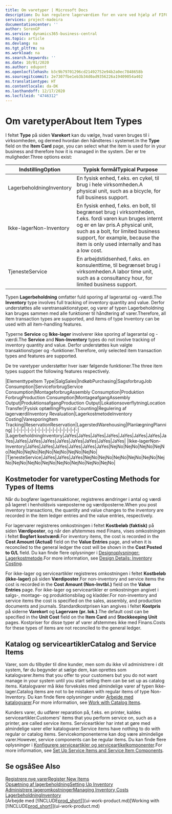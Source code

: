 ```yaml
---
title: Om varetyper | Microsoft Docs
description: Du kan regulere lagerværdien for en vare ved hjælp af FIFO eller gennemsnitlige kostmetoder, f.eks., når varepriser ændres af andre årsager end transaktioner.
services: project-madeira
documentationcenter: ''
author: SorenGP
ms.service: dynamics365-business-central
ms.topic: article
ms.devlang: na
ms.tgt_pltfrm: na
ms.workload: na
ms.search.keywords: ''
ms.date: 10/01/2020
ms.author: edupont
ms.openlocfilehash: b3c9b79701296cd21492752e94b2a0ec7848658b
ms.sourcegitcommit: 2e7307fbe1eb3b34d0ad9356226a19409054a402
ms.translationtype: HT
ms.contentlocale: da-DK
ms.lasthandoff: 12/17/2020
ms.locfileid: "4746312"
---
```

# <a name="about-item-types"></a><span data-ttu-id="b355d-103">Om varetyper</span><span class="sxs-lookup"><span data-stu-id="b355d-103">About Item Types</span></span>
<span data-ttu-id="b355d-104">I feltet **Type** på siden **Varekort** kan du vælge, hvad varen bruges til i virksomheden, og dermed hvordan den håndteres i systemet.</span><span class="sxs-lookup"><span data-stu-id="b355d-104">In the **Type** field on the **Item Card** page, you can select what the item is used for in your business and therefore how it is managed in the system.</span></span> <span data-ttu-id="b355d-105">Der er tre muligheder:</span><span class="sxs-lookup"><span data-stu-id="b355d-105">Three options exist:</span></span>

|<span data-ttu-id="b355d-106">Indstilling</span><span class="sxs-lookup"><span data-stu-id="b355d-106">Option</span></span>|<span data-ttu-id="b355d-107">Typisk formål</span><span class="sxs-lookup"><span data-stu-id="b355d-107">Typical Purpose</span></span>|
|------|-----------|
|<span data-ttu-id="b355d-108">Lagerbeholdning</span><span class="sxs-lookup"><span data-stu-id="b355d-108">Inventory</span></span>|<span data-ttu-id="b355d-109">En fysisk enhed, f.eks. en cykel, til brug i hele virksomheden.</span><span class="sxs-lookup"><span data-stu-id="b355d-109">A physical unit, such as a bicycle, for full business support.</span></span>|
|<span data-ttu-id="b355d-110">Ikke-lager</span><span class="sxs-lookup"><span data-stu-id="b355d-110">Non-Inventory</span></span>|<span data-ttu-id="b355d-111">En fysisk enhed, f.eks. en bolt, til begrænset brug i virksomheden, f.eks. fordi varen kun bruges internt og er en lav pris.</span><span class="sxs-lookup"><span data-stu-id="b355d-111">A physical unit, such as a bolt, for limited business support, for example, because the item is only used internally and has a low cost.</span></span>|
|<span data-ttu-id="b355d-112">Tjeneste</span><span class="sxs-lookup"><span data-stu-id="b355d-112">Service</span></span>|<span data-ttu-id="b355d-113">En arbejdstidsenhed, f.eks. en konsulenttime, til begrænset brug i virksomheden.</span><span class="sxs-lookup"><span data-stu-id="b355d-113">A labor time unit, such as a consultancy hour, for limited business support.</span></span>|

<span data-ttu-id="b355d-114">Typen **Lagerbeholdning** omfatter fuld sporing af lagerantal og -værdi.</span><span class="sxs-lookup"><span data-stu-id="b355d-114">The **Inventory** type involves full tracking of inventory quantity and value.</span></span> <span data-ttu-id="b355d-115">Derfor understøttes alle varetransaktionstyper, og varer af typen Lagerbeholdning kan bruges sammen med alle funktioner til håndtering af varer.</span><span class="sxs-lookup"><span data-stu-id="b355d-115">Therefore, all item transaction types are supported, and items of type Inventory can be used with all item-handling features.</span></span>

<span data-ttu-id="b355d-116">Typerne **Service** og **Ikke-lager** involverer ikke sporing af lagerantal og -værdi.</span><span class="sxs-lookup"><span data-stu-id="b355d-116">The **Service** and **Non-Inventory** types do not involve tracking of inventory quantity and value.</span></span> <span data-ttu-id="b355d-117">Derfor understøttes kun valgte transaktionstyper og -funktioner.</span><span class="sxs-lookup"><span data-stu-id="b355d-117">Therefore, only selected item transaction types and features are supported.</span></span>

<span data-ttu-id="b355d-118">De tre varetyper understøtter hver især følgende funktioner.</span><span class="sxs-lookup"><span data-stu-id="b355d-118">The three item types support the following features respectively.</span></span>

|<span data-ttu-id="b355d-119">Elementtype</span><span class="sxs-lookup"><span data-stu-id="b355d-119">Item Type</span></span>|<span data-ttu-id="b355d-120">Salg</span><span class="sxs-lookup"><span data-stu-id="b355d-120">Sales</span></span>|<span data-ttu-id="b355d-121">Indkøb</span><span class="sxs-lookup"><span data-stu-id="b355d-121">Purchasing</span></span>|<span data-ttu-id="b355d-122">Sagsforbrug</span><span class="sxs-lookup"><span data-stu-id="b355d-122">Job Consumption</span></span>|<span data-ttu-id="b355d-123">Serviceforbrug</span><span class="sxs-lookup"><span data-stu-id="b355d-123">Service Consumption</span></span>|<span data-ttu-id="b355d-124">Montageforbrug</span><span class="sxs-lookup"><span data-stu-id="b355d-124">Assembly Consumption</span></span>|<span data-ttu-id="b355d-125">Produktion Forbrug</span><span class="sxs-lookup"><span data-stu-id="b355d-125">Production Consumption</span></span>|<span data-ttu-id="b355d-126">Montageafgang</span><span class="sxs-lookup"><span data-stu-id="b355d-126">Assembly Output</span></span>|<span data-ttu-id="b355d-127">Produktionsafgang</span><span class="sxs-lookup"><span data-stu-id="b355d-127">Production Output</span></span>|<span data-ttu-id="b355d-128">Lokationsoverflytning</span><span class="sxs-lookup"><span data-stu-id="b355d-128">Location Transfer</span></span>|<span data-ttu-id="b355d-129">Fysisk optælling</span><span class="sxs-lookup"><span data-stu-id="b355d-129">Physical Counting</span></span>|<span data-ttu-id="b355d-130">Regulering af lagerværdi</span><span class="sxs-lookup"><span data-stu-id="b355d-130">Inventory Revaluation</span></span>|<span data-ttu-id="b355d-131">Lagerkostmetode</span><span class="sxs-lookup"><span data-stu-id="b355d-131">Inventory Costing</span></span>|<span data-ttu-id="b355d-132">Varesporing</span><span class="sxs-lookup"><span data-stu-id="b355d-132">Item Tracking</span></span>|<span data-ttu-id="b355d-133">Reservation</span><span class="sxs-lookup"><span data-stu-id="b355d-133">Reservation</span></span>|<span data-ttu-id="b355d-134">Lagersted</span><span class="sxs-lookup"><span data-stu-id="b355d-134">Warehousing</span></span>|<span data-ttu-id="b355d-135">Planlægning</span><span class="sxs-lookup"><span data-stu-id="b355d-135">Planning</span></span>|
|-|-|-|-|-|-|-|-|-|-|-|-|-|-|-|-|-|-|
|<span data-ttu-id="b355d-136">Lagerbeholdning</span><span class="sxs-lookup"><span data-stu-id="b355d-136">Inventory</span></span>|<span data-ttu-id="b355d-137">Ja</span><span class="sxs-lookup"><span data-stu-id="b355d-137">Yes</span></span>|<span data-ttu-id="b355d-138">Ja</span><span class="sxs-lookup"><span data-stu-id="b355d-138">Yes</span></span>|<span data-ttu-id="b355d-139">Ja</span><span class="sxs-lookup"><span data-stu-id="b355d-139">Yes</span></span>|<span data-ttu-id="b355d-140">Ja</span><span class="sxs-lookup"><span data-stu-id="b355d-140">Yes</span></span>|<span data-ttu-id="b355d-141">Ja</span><span class="sxs-lookup"><span data-stu-id="b355d-141">Yes</span></span>|<span data-ttu-id="b355d-142">Ja</span><span class="sxs-lookup"><span data-stu-id="b355d-142">Yes</span></span>|<span data-ttu-id="b355d-143">Ja</span><span class="sxs-lookup"><span data-stu-id="b355d-143">Yes</span></span>|<span data-ttu-id="b355d-144">Ja</span><span class="sxs-lookup"><span data-stu-id="b355d-144">Yes</span></span>|<span data-ttu-id="b355d-145">Ja</span><span class="sxs-lookup"><span data-stu-id="b355d-145">Yes</span></span>|<span data-ttu-id="b355d-146">Ja</span><span class="sxs-lookup"><span data-stu-id="b355d-146">Yes</span></span>|<span data-ttu-id="b355d-147">Ja</span><span class="sxs-lookup"><span data-stu-id="b355d-147">Yes</span></span>|<span data-ttu-id="b355d-148">Ja</span><span class="sxs-lookup"><span data-stu-id="b355d-148">Yes</span></span>|<span data-ttu-id="b355d-149">Ja</span><span class="sxs-lookup"><span data-stu-id="b355d-149">Yes</span></span>|<span data-ttu-id="b355d-150">Ja</span><span class="sxs-lookup"><span data-stu-id="b355d-150">Yes</span></span>|<span data-ttu-id="b355d-151">Ja</span><span class="sxs-lookup"><span data-stu-id="b355d-151">Yes</span></span>|<span data-ttu-id="b355d-152">Ja</span><span class="sxs-lookup"><span data-stu-id="b355d-152">Yes</span></span>|
|<span data-ttu-id="b355d-153">Ikke-lager</span><span class="sxs-lookup"><span data-stu-id="b355d-153">Non-Inventory</span></span>|<span data-ttu-id="b355d-154">Ja</span><span class="sxs-lookup"><span data-stu-id="b355d-154">Yes</span></span>|<span data-ttu-id="b355d-155">Ja</span><span class="sxs-lookup"><span data-stu-id="b355d-155">Yes</span></span>|<span data-ttu-id="b355d-156">Ja</span><span class="sxs-lookup"><span data-stu-id="b355d-156">Yes</span></span>|<span data-ttu-id="b355d-157">Ja</span><span class="sxs-lookup"><span data-stu-id="b355d-157">Yes</span></span>|<span data-ttu-id="b355d-158">Ja</span><span class="sxs-lookup"><span data-stu-id="b355d-158">Yes</span></span>|<span data-ttu-id="b355d-159">Ja</span><span class="sxs-lookup"><span data-stu-id="b355d-159">Yes</span></span>|<span data-ttu-id="b355d-160">Nej</span><span class="sxs-lookup"><span data-stu-id="b355d-160">No</span></span>|<span data-ttu-id="b355d-161">Nej</span><span class="sxs-lookup"><span data-stu-id="b355d-161">No</span></span>|<span data-ttu-id="b355d-162">Nej</span><span class="sxs-lookup"><span data-stu-id="b355d-162">No</span></span>|<span data-ttu-id="b355d-163">Nej</span><span class="sxs-lookup"><span data-stu-id="b355d-163">No</span></span>|<span data-ttu-id="b355d-164">Nej</span><span class="sxs-lookup"><span data-stu-id="b355d-164">No</span></span>|<span data-ttu-id="b355d-165">Nej</span><span class="sxs-lookup"><span data-stu-id="b355d-165">No</span></span>|<span data-ttu-id="b355d-166">Nej</span><span class="sxs-lookup"><span data-stu-id="b355d-166">No</span></span>|<span data-ttu-id="b355d-167">Nej</span><span class="sxs-lookup"><span data-stu-id="b355d-167">No</span></span>|<span data-ttu-id="b355d-168">Nej</span><span class="sxs-lookup"><span data-stu-id="b355d-168">No</span></span>|<span data-ttu-id="b355d-169">Nej</span><span class="sxs-lookup"><span data-stu-id="b355d-169">No</span></span>|
|<span data-ttu-id="b355d-170">Tjeneste</span><span class="sxs-lookup"><span data-stu-id="b355d-170">Service</span></span>|<span data-ttu-id="b355d-171">Ja</span><span class="sxs-lookup"><span data-stu-id="b355d-171">Yes</span></span>|<span data-ttu-id="b355d-172">Ja</span><span class="sxs-lookup"><span data-stu-id="b355d-172">Yes</span></span>|<span data-ttu-id="b355d-173">Ja</span><span class="sxs-lookup"><span data-stu-id="b355d-173">Yes</span></span>|<span data-ttu-id="b355d-174">Nej</span><span class="sxs-lookup"><span data-stu-id="b355d-174">No</span></span>|<span data-ttu-id="b355d-175">Nej</span><span class="sxs-lookup"><span data-stu-id="b355d-175">No</span></span>|<span data-ttu-id="b355d-176">Nej</span><span class="sxs-lookup"><span data-stu-id="b355d-176">No</span></span>|<span data-ttu-id="b355d-177">Nej</span><span class="sxs-lookup"><span data-stu-id="b355d-177">No</span></span>|<span data-ttu-id="b355d-178">Nej</span><span class="sxs-lookup"><span data-stu-id="b355d-178">No</span></span>|<span data-ttu-id="b355d-179">Nej</span><span class="sxs-lookup"><span data-stu-id="b355d-179">No</span></span>|<span data-ttu-id="b355d-180">Nej</span><span class="sxs-lookup"><span data-stu-id="b355d-180">No</span></span>|<span data-ttu-id="b355d-181">Nej</span><span class="sxs-lookup"><span data-stu-id="b355d-181">No</span></span>|<span data-ttu-id="b355d-182">Nej</span><span class="sxs-lookup"><span data-stu-id="b355d-182">No</span></span>|<span data-ttu-id="b355d-183">Nej</span><span class="sxs-lookup"><span data-stu-id="b355d-183">No</span></span>|<span data-ttu-id="b355d-184">Nej</span><span class="sxs-lookup"><span data-stu-id="b355d-184">No</span></span>|<span data-ttu-id="b355d-185">Nej</span><span class="sxs-lookup"><span data-stu-id="b355d-185">No</span></span>|<span data-ttu-id="b355d-186">Nej</span><span class="sxs-lookup"><span data-stu-id="b355d-186">No</span></span>|

## <a name="costing-methods-for-types-of-items"></a><span data-ttu-id="b355d-187">Kostmetoder for varetyper</span><span class="sxs-lookup"><span data-stu-id="b355d-187">Costing Methods for Types of Items</span></span>
<span data-ttu-id="b355d-188">Når du bogfører lagertransaktioner, registreres ændringer i antal og værdi på lageret i henholdsvis vareposterne og værdiposterne.</span><span class="sxs-lookup"><span data-stu-id="b355d-188">When you post inventory transactions, the quantity and value changes to the inventory are recorded in the item ledger entries and the value entries, respectively.</span></span> 

<span data-ttu-id="b355d-189">For lagervarer registreres omkostningen i feltet **Kostbeløb (faktisk)** på siden **Værdiposter**, og når den afstemmes med Finans, vises omkostningen i feltet **Bogført kostværdi**.</span><span class="sxs-lookup"><span data-stu-id="b355d-189">For inventory items, the cost is recorded in the **Cost Amount (Actual)** field on the **Value Entries** page, and when it is reconciled to the general ledger the cost will be shown in the **Cost Posted to G/L** field.</span></span> <span data-ttu-id="b355d-190">Du kan finde flere oplysninger i [Designoplysninger: Lagerkostmetode](design-details-inventory-costing.md).</span><span class="sxs-lookup"><span data-stu-id="b355d-190">For more information, see [Design Details: Inventory Costing](design-details-inventory-costing.md).</span></span>

<span data-ttu-id="b355d-191">For ikke-lager og serviceartikler registreres omkostningen i feltet **Kostbeløb (ikke-lager)** på siden **Værdiposter**.</span><span class="sxs-lookup"><span data-stu-id="b355d-191">For non-inventory and service items the cost is recorded in the **Cost Amount (Non-Invtbl.)** field on the **Value Entries** page.</span></span> <span data-ttu-id="b355d-192">For ikke-lager og serviceartikler er omkostningen angivet i salgs-, montage- og produktionsbilag og kladder.</span><span class="sxs-lookup"><span data-stu-id="b355d-192">For non-inventory and service items the cost is specified on the sales, assembly, and production documents and journals.</span></span> <span data-ttu-id="b355d-193">Standardkostprisen kan angives i feltet **Kostpris** på siderne **Varekort** og **Lagervare (pr. lok.)**.</span><span class="sxs-lookup"><span data-stu-id="b355d-193">The default cost can be specified in the **Unit Cost** field on the **Item Card** and **Stockkeeping Unit** pages.</span></span> <span data-ttu-id="b355d-194">Kostpriser for disse typer af varer afstemmes ikke med Finans.</span><span class="sxs-lookup"><span data-stu-id="b355d-194">Costs for these types of items are not reconciled to the general ledger.</span></span> 

## <a name="catalog-and-service-items"></a><span data-ttu-id="b355d-195">Katalog og serviceartikler</span><span class="sxs-lookup"><span data-stu-id="b355d-195">Catalog and Service Items</span></span>
<span data-ttu-id="b355d-196">Varer, som du tilbyder til dine kunder, men som du ikke vil administrere i dit system, før du begynder at sælge dem, kan oprettes som katalogvarer.</span><span class="sxs-lookup"><span data-stu-id="b355d-196">Items that you offer to your customers but you do not want manage in your system until you start selling them can be set up as catalog items.</span></span> <span data-ttu-id="b355d-197">Katalogvarer må ikke forveksles med almindelige varer af typen Ikke-lager.</span><span class="sxs-lookup"><span data-stu-id="b355d-197">Catalog items are not to be mistaken with regular items of type Non-Inventory.</span></span> <span data-ttu-id="b355d-198">Du kan finde flere oplysninger under [Arbejde med katalogvarer](inventory-how-work-nonstock-items.md).</span><span class="sxs-lookup"><span data-stu-id="b355d-198">For more information, see [Work with Catalog Items](inventory-how-work-nonstock-items.md).</span></span>

<span data-ttu-id="b355d-199">Kunders varer, du udfører reparation på, f.eks. en printer, kaldes serviceartikler.</span><span class="sxs-lookup"><span data-stu-id="b355d-199">Customers' items that you perform service on, such as a printer, are called service items.</span></span> <span data-ttu-id="b355d-200">Serviceartikler har intet at gøre med almindelige varer eller katalogvarer.</span><span class="sxs-lookup"><span data-stu-id="b355d-200">Service items have nothing to do with regular or catalog items.</span></span> <span data-ttu-id="b355d-201">Servicekomponenterne kan dog være almindelige varer.</span><span class="sxs-lookup"><span data-stu-id="b355d-201">However, service components can be regular items.</span></span> <span data-ttu-id="b355d-202">Du kan finde flere oplysninger i [Konfigurere serviceartikler og serviceartikelkomponenter](service-how-setup-service-items.md).</span><span class="sxs-lookup"><span data-stu-id="b355d-202">For more information, see [Set Up Service Items and Service Item Components](service-how-setup-service-items.md).</span></span>

## <a name="see-also"></a><span data-ttu-id="b355d-203">Se også</span><span class="sxs-lookup"><span data-stu-id="b355d-203">See Also</span></span>
[<span data-ttu-id="b355d-204">Registrere nye varer</span><span class="sxs-lookup"><span data-stu-id="b355d-204">Register New Items</span></span>](inventory-how-register-new-items.md)  
[<span data-ttu-id="b355d-205">Opsætning af lagerbeholdning</span><span class="sxs-lookup"><span data-stu-id="b355d-205">Setting Up Inventory</span></span>](inventory-setup-inventory.md)  
[<span data-ttu-id="b355d-206">Administrere lageromkostninger</span><span class="sxs-lookup"><span data-stu-id="b355d-206">Managing Inventory Costs</span></span>](finance-manage-inventory-costs.md)  
[<span data-ttu-id="b355d-207">Lagerbeholdning</span><span class="sxs-lookup"><span data-stu-id="b355d-207">Inventory</span></span>](inventory-manage-inventory.md)  
<span data-ttu-id="b355d-208">[Arbejde med [!INCLUDE[prod_short](includes/prod_short.md)]](ui-work-product.md)</span><span class="sxs-lookup"><span data-stu-id="b355d-208">[Working with [!INCLUDE[prod_short](includes/prod_short.md)]](ui-work-product.md)</span></span>
